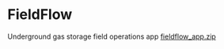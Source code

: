 # FieldFlow
Underground gas storage field operations app
[fieldflow_app.zip](https://github.com/user-attachments/files/21500193/fieldflow_app.zip)
